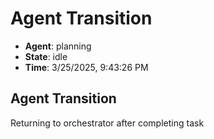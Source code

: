 # Agent Transition

- **Agent**: planning
- **State**: idle
- **Time**: 3/25/2025, 9:43:26 PM

## Agent Transition

Returning to orchestrator after completing task

